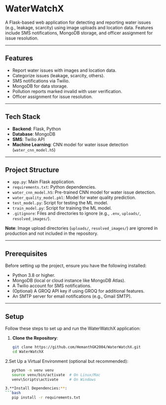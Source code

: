# WaterWatchX

A Flask-based web application for detecting and reporting water issues (e.g., leakage, scarcity) using image uploads and location data. Features include SMS notifications, MongoDB storage, and officer assignment for issue resolution.

---

## Features
- Report water issues with images and location data.
- Categorize issues (leakage, scarcity, others).
- SMS notifications via Twilio.
- MongoDB for data storage.
- Pollution reports marked invalid with user verification.
- Officer assignment for issue resolution.

---

## Tech Stack
- **Backend**: Flask, Python
- **Database**: MongoDB
- **SMS**: Twilio API
- **Machine Learning**: CNN model for water issue detection (`water_cnn_model.h5`)

---

## Project Structure
- `app.py`: Main Flask application.
- `requirements.txt`: Python dependencies.
- `water_cnn_model.h5`: Pre-trained CNN model for water issue detection.
- `water_quality_model.pkl`: Model for water quality prediction.
- `test_model.py`: Script for testing the ML model.
- `train_model.py`: Script for training the ML model.
- `.gitignore`: Files and directories to ignore (e.g., `.env`, `uploads/`, `resolved_images/`).

**Note**: Image upload directories (`uploads/`, `resolved_images/`) are ignored in production and not included in the repository.

---

## Prerequisites
Before setting up the project, ensure you have the following installed:
- Python 3.8 or higher.
- MongoDB (local or cloud instance like MongoDB Atlas).
- A Twilio account for SMS notifications.
- (Optional) A GROQ API key if using GROQ for additional features.
- An SMTP server for email notifications (e.g., Gmail SMTP).

---

## Setup

Follow these steps to set up and run the WaterWatchX application:

1. **Clone the Repository**:
   ```bash
   git clone https://github.com/HemanthGK2004/WaterWatchX.git
   cd WaterWatchX
2.Set Up a Virtual Environment (optional but recommended):
```bash
   python -m venv venv
   source venv/bin/activate  # On Linux/Mac
   venv\Scripts\activate     # On Windows

3.**Install Dependencies:**:
```bash
   pip install -r requirements.txt


